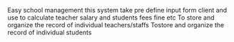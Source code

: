 Easy school management this system take pre define input form client and use to calculate teacher salary and students fees fine etc
To store and organize the record of individual teachers/staffs
Tostore and organize the record of individual students
